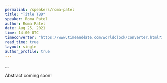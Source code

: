 ```yaml
---
permalink: /speakers/roma-patel
title: "Title TBD"
speaker: Roma Patel
author: Roma Patel
date: Aug 25, 2021
time: 14:00 UTC
timeconverter: "https://www.timeanddate.com/worldclock/converter.html?iso=20210825T140000&p1=1440&p2=224&p3=179&p4=136&p5=676&p6=33&p7=152"
read_time: true
layout: single
author_profile: true
---
```


<a href="https://lolmythesis.com/" class="one-line">...</a>

Abstract coming soon!

